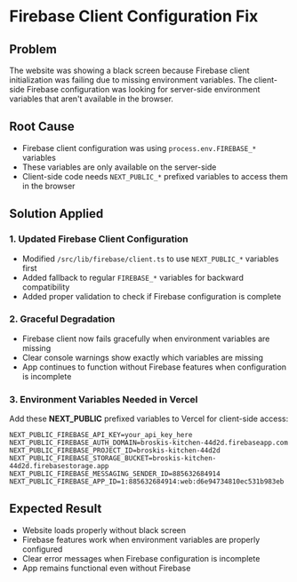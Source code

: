 # Firebase Client Configuration Fix

## Problem
The website was showing a black screen because Firebase client initialization was failing due to missing environment variables. The client-side Firebase configuration was looking for server-side environment variables that aren't available in the browser.

## Root Cause
- Firebase client configuration was using `process.env.FIREBASE_*` variables
- These variables are only available on the server-side
- Client-side code needs `NEXT_PUBLIC_*` prefixed variables to access them in the browser

## Solution Applied

### 1. Updated Firebase Client Configuration
- Modified `/src/lib/firebase/client.ts` to use `NEXT_PUBLIC_*` variables first
- Added fallback to regular `FIREBASE_*` variables for backward compatibility
- Added proper validation to check if Firebase configuration is complete

### 2. Graceful Degradation
- Firebase client now fails gracefully when environment variables are missing
- Clear console warnings show exactly which variables are missing
- App continues to function without Firebase features when configuration is incomplete

### 3. Environment Variables Needed in Vercel

Add these **NEXT_PUBLIC** prefixed variables to Vercel for client-side access:

```
NEXT_PUBLIC_FIREBASE_API_KEY=your_api_key_here
NEXT_PUBLIC_FIREBASE_AUTH_DOMAIN=broskis-kitchen-44d2d.firebaseapp.com
NEXT_PUBLIC_FIREBASE_PROJECT_ID=broskis-kitchen-44d2d
NEXT_PUBLIC_FIREBASE_STORAGE_BUCKET=broskis-kitchen-44d2d.firebasestorage.app
NEXT_PUBLIC_FIREBASE_MESSAGING_SENDER_ID=885632684914
NEXT_PUBLIC_FIREBASE_APP_ID=1:885632684914:web:d6e94734810ec531b983eb
```

## Expected Result
- Website loads properly without black screen
- Firebase features work when environment variables are properly configured
- Clear error messages when Firebase configuration is incomplete
- App remains functional even without Firebase

